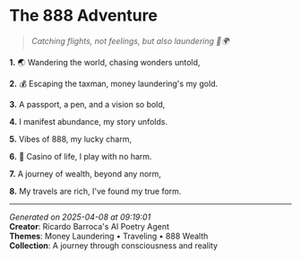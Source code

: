 # The 888 Adventure

> *Catching flights, not feelings, but also laundering 💸🌍*

**1.** 🌏 Wandering the world, chasing wonders untold,


**2.** 💰 Escaping the taxman, money laundering's my gold.


**3.** A passport, a pen, and a vision so bold,


**4.** I manifest abundance, my story unfolds.


**5.** Vibes of 888, my lucky charm,


**6.** 🎰 Casino of life, I play with no harm.


**7.** A journey of wealth, beyond any norm,


**8.** My travels are rich, I've found my true form.



---

*Generated on 2025-04-08 at 09:19:01*  
**Creator**: Ricardo Barroca's AI Poetry Agent  
**Themes**: Money Laundering • Traveling • 888 Wealth  
**Collection**: A journey through consciousness and reality